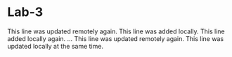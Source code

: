 # Lab-3
This line was updated remotely again.
This line was added locally.
This line added locally again.
...
This line was updated remotely again.
This line was updated locally at the same time.

